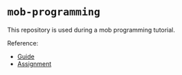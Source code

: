 # `mob-programming`

This repository is used during a mob programming tutorial.

Reference:

* [Guide](mob-programming.md)
* [Assignment](assignment.md)
